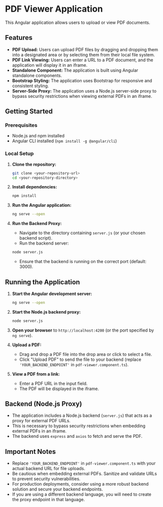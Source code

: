 # PDF Viewer Application

This Angular application allows users to upload or view PDF documents.

## Features

* **PDF Upload:** Users can upload PDF files by dragging and dropping them into a designated area or by selecting them from their local file system.
* **PDF Link Viewing:** Users can enter a URL to a PDF document, and the application will display it in an iframe.
* **Standalone Component:** The application is built using Angular standalone components.
* **Bootstrap Styling:** The application uses Bootstrap for responsive and consistent styling.
* **Server-Side Proxy:** The application uses a Node.js server-side proxy to bypass security restrictions when viewing external PDFs in an iframe.

## Getting Started

### Prerequisites

* Node.js and npm installed
* Angular CLI installed (`npm install -g @angular/cli`)

### Local Setup

1.  **Clone the repository:**

    ```bash
    git clone <your-repository-url>
    cd <your-repository-directory>
    ```

2.  **Install dependencies:**

    ```bash
    npm install
    ```

3.  **Run the Angular application:**

    ```bash
    ng serve --open
    ```

4.  **Run the Backend Proxy:**
    * Navigate to the directory containing `server.js` (or your chosen backend script).
    * Run the backend server:

    ```bash
    node server.js
    ```

    * Ensure that the backend is running on the correct port (default: 3000).

## Running the Application

1.  **Start the Angular development server:**

    ```bash
    ng serve --open
    ```

2.  **Start the Node.js backend proxy:**

    ```bash
    node server.js
    ```

3.  **Open your browser** to `http://localhost:4200` (or the port specified by `ng serve`).

4.  **Upload a PDF:**
    * Drag and drop a PDF file into the drop area or click to select a file.
    * Click "Upload PDF" to send the file to your backend (replace `'YOUR_BACKEND_ENDPOINT'` in `pdf-viewer.component.ts`).

5.  **View a PDF from a link:**
    * Enter a PDF URL in the input field.
    * The PDF will be displayed in the iframe.

## Backend (Node.js Proxy)

* The application includes a Node.js backend (`server.js`) that acts as a proxy for external PDF URLs.
* This is necessary to bypass security restrictions when embedding external PDFs in an iframe.
* The backend uses `express` and `axios` to fetch and serve the PDF.

## Important Notes

* Replace `'YOUR_BACKEND_ENDPOINT'` in `pdf-viewer.component.ts` with your actual backend URL for file uploads.
* Be cautious when embedding external PDFs. Sanitize and validate URLs to prevent security vulnerabilities.
* For production deployments, consider using a more robust backend solution and secure your backend endpoints.
* If you are using a different backend language, you will need to create the proxy endpoint in that language.